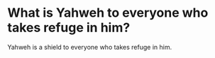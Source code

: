 # What is Yahweh to everyone who takes refuge in him?

Yahweh is a shield to everyone who takes refuge in him.
